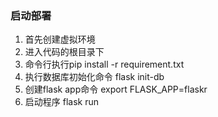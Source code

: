 ### 启动部署
1. 首先创建虚拟环境
2. 进入代码的根目录下
3. 命令行执行pip install -r requirement.txt
4. 执行数据库初始化命令 flask init-db
5. 创建flask app命令  export FLASK_APP=flaskr
6. 启动程序  flask run